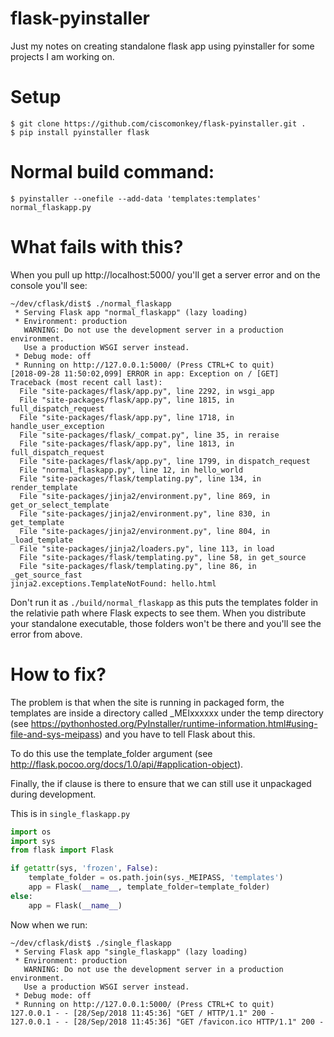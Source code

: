 # flask-pyinstaller

Just my notes on creating standalone flask app using pyinstaller for some projects I am working on.

# Setup

```shell
$ git clone https://github.com/ciscomonkey/flask-pyinstaller.git .
$ pip install pyinstaller flask
```

# Normal build command:

```shell
$ pyinstaller --onefile --add-data 'templates:templates' normal_flaskapp.py
```

# What fails with this?

When you pull up http://localhost:5000/ you'll get a server error and on the console you'll see:

```shell
~/dev/cflask/dist$ ./normal_flaskapp
 * Serving Flask app "normal_flaskapp" (lazy loading)
 * Environment: production
   WARNING: Do not use the development server in a production environment.
   Use a production WSGI server instead.
 * Debug mode: off
 * Running on http://127.0.0.1:5000/ (Press CTRL+C to quit)
[2018-09-28 11:50:02,099] ERROR in app: Exception on / [GET]
Traceback (most recent call last):
  File "site-packages/flask/app.py", line 2292, in wsgi_app
  File "site-packages/flask/app.py", line 1815, in full_dispatch_request
  File "site-packages/flask/app.py", line 1718, in handle_user_exception
  File "site-packages/flask/_compat.py", line 35, in reraise
  File "site-packages/flask/app.py", line 1813, in full_dispatch_request
  File "site-packages/flask/app.py", line 1799, in dispatch_request
  File "normal_flaskapp.py", line 12, in hello_world
  File "site-packages/flask/templating.py", line 134, in render_template
  File "site-packages/jinja2/environment.py", line 869, in get_or_select_template
  File "site-packages/jinja2/environment.py", line 830, in get_template
  File "site-packages/jinja2/environment.py", line 804, in _load_template
  File "site-packages/jinja2/loaders.py", line 113, in load
  File "site-packages/flask/templating.py", line 58, in get_source
  File "site-packages/flask/templating.py", line 86, in _get_source_fast
jinja2.exceptions.TemplateNotFound: hello.html
```
Don't run it as ```./build/normal_flaskapp``` as this puts the templates folder in the relativie path where Flask expects to see them. When you distribute your standalone executable, those folders won't be there and you'll see the error from above.

# How to fix?

The problem is that when the site is running in packaged form, the templates are inside
a directory called _MEIxxxxxx under the temp directory (see https://pythonhosted.org/PyInstaller/runtime-information.html#using-file-and-sys-meipass) and you have to tell Flask about this.

To do this use the template_folder argument (see http://flask.pocoo.org/docs/1.0/api/#application-object).

Finally, the if clause is there to ensure that we can still use it unpackaged during development.

This is in ```single_flaskapp.py```

```python
import os
import sys
from flask import Flask

if getattr(sys, 'frozen', False):
    template_folder = os.path.join(sys._MEIPASS, 'templates')
    app = Flask(__name__, template_folder=template_folder)
else:
    app = Flask(__name__)
```

Now when we run:

```shell
~/dev/cflask/dist$ ./single_flaskapp
 * Serving Flask app "single_flaskapp" (lazy loading)
 * Environment: production
   WARNING: Do not use the development server in a production environment.
   Use a production WSGI server instead.
 * Debug mode: off
 * Running on http://127.0.0.1:5000/ (Press CTRL+C to quit)
127.0.0.1 - - [28/Sep/2018 11:45:36] "GET / HTTP/1.1" 200 -
127.0.0.1 - - [28/Sep/2018 11:45:36] "GET /favicon.ico HTTP/1.1" 200 -
```
